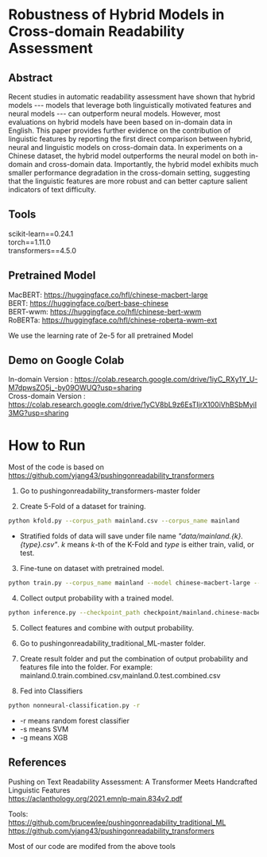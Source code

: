 # Robustness of Hybrid Models in Cross-domain Readability Assessment

## Abstract
Recent studies in automatic readability assessment have shown that hybrid models --- models that leverage both linguistically motivated features and neural models --- can outperform neural models.  However, most evaluations on hybrid models have been based on in-domain data in English. This paper provides further evidence on the contribution of linguistic features by reporting the first direct comparison between hybrid, neural and linguistic models on cross-domain data.  In experiments on a Chinese dataset, the hybrid model outperforms the neural model on both in-domain and cross-domain data.  Importantly, the hybrid model exhibits much smaller performance degradation in the cross-domain setting, suggesting that the linguistic features are more robust and can better capture salient indicators of text difficulty. 

## Tools
scikit-learn==0.24.1<br>
torch==1.11.0<br>
transformers==4.5.0<br>

## Pretrained Model
MacBERT: https://huggingface.co/hfl/chinese-macbert-large<br>
BERT: https://huggingface.co/bert-base-chinese<br>
BERT-wwm: https://huggingface.co/hfl/chinese-bert-wwm<br>
RoBERTa: https://huggingface.co/hfl/chinese-roberta-wwm-ext<br>

We use the learning rate of 2e-5 for all pretrained Model

## Demo on Google Colab
In-domain Version : https://colab.research.google.com/drive/1iyC_RXy1Y_U-M7dpwsZO5j_-by09OWUQ?usp=sharing<br>
Cross-domain Version : https://colab.research.google.com/drive/1yCV8bL9z6EsTIjrX100iVhBSbMyiI3MG?usp=sharing

# How to Run
Most of the code is based on https://github.com/yjang43/pushingonreadability_transformers

1. Go to pushingonreadability_transformers-master folder

2. Create 5-Fold of a dataset for training.
```bash
python kfold.py --corpus_path mainland.csv --corpus_name mainland
```
- Stratified folds of data will save under file name _"data/mainland.{k}.{type}.csv"_.
_k_ means _k_-th of the K-Fold and _type_ is either train, valid, or test.


3. Fine-tune on dataset with pretrained model.
```bash
python train.py --corpus_name mainland --model chinese-macbert-large --learning_rate 2e-5
```

4. Collect output probability with a trained model.

```bash
python inference.py --checkpoint_path checkpoint/mainland.chinese-macbert-large.0.14 --data_path data/mainland.0.test.csv
```

5. Collect features and combine with output probability.

6. Go to pushingonreadability_traditional_ML-master folder.

7. Create result folder and put the combination of output probability and features file into the folder. 
    For example: mainland.0.train.combined.csv,mainland.0.test.combined.csv
    
8. Fed into Classifiers
```bash
python nonneural-classification.py -r
```
- -r means random forest classifier<br>
- -s means SVM<br>
- -g means XGB<br>

## References
Pushing on Text Readability Assessment: A Transformer Meets Handcrafted Linguistic Features<br>
https://aclanthology.org/2021.emnlp-main.834v2.pdf

Tools:<br>
https://github.com/brucewlee/pushingonreadability_traditional_ML<br>
https://github.com/yjang43/pushingonreadability_transformers<br>

Most of our code are modifed from the above tools<br>

